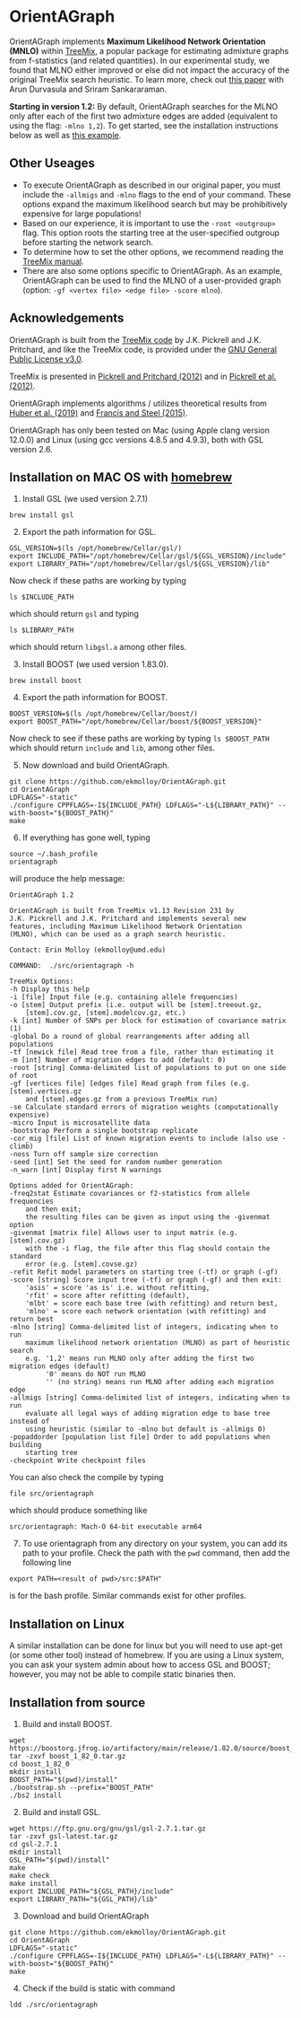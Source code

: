 OrientAGraph
============

OrientAGraph implements **Maximum Likelihood Network Orientation (MNLO)** within [TreeMix](https://doi.org/10.1371/journal.pgen.1002967), a popular package for estimating admixture graphs from f-statistics (and related quantities). In our experimental study, we found that MLNO either improved or else did not impact the accuracy of the original TreeMix search heuristic. To learn more, check out [this paper](https://doi.org/10.1093/bioinformatics/btab267) with Arun Durvasula and Sriram Sankararaman. 

**Starting in version 1.2:** By default, OrientAGraph searches for the MLNO only after each of the first two admixture edges are added (equivalent to using the flag: `-mlno 1,2`). To get started, see the installation instructions below as well as [this example](example/arctic-data/README.md).

Other Useages
-------------
+ To execute OrientAGraph as described in our original paper, you must include the `-allmigs` and `-mlno` flags to the end of your command. These options expand the maximum likelihood search but may be prohibitively expensive for large populations!
+ Based on our experience, it is important to use the `-root <outgroup>` flag. This option roots the starting tree at the user-specified outgroup before starting the network search.
+ To determine how to set the other options, we recommend reading the [TreeMix manual](https://bitbucket.org/nygcresearch/treemix/downloads/). 
+ There are also some options specific to OrientAGraph. As an example, OrientAGraph can be used to find the MLNO of a user-provided graph (option: `-gf <vertex file> <edge file> -score mlno`).


Acknowledgements
----------------
OrientAGraph is built from the [TreeMix code](https://bitbucket.org/nygcresearch/treemix/src/master/) by J.K. Pickrell and J.K. Pritchard, and like the TreeMix code, is provided under the [GNU General Public License v3.0](LICENSE). 

TreeMix is presented in [Pickrell and Pritchard (2012)](https://doi.org/10.1371/journal.pgen.1002967) and in [Pickrell et al. (2012)](https://doi.org/10.1038/ncomms2140).

OrientAGraph implements algorithms / utilizes theoretical results from [Huber et al. (2019)](https://arxiv.org/abs/1906.07430) and [Francis and Steel (2015)](https://doi.org/10.1093/sysbio/syv037).

OrientAGraph has only been tested on Mac (using Apple clang version 12.0.0) and Linux (using gcc versions 4.8.5 and 4.9.3), both with GSL version 2.6.


Installation on MAC OS with [homebrew](https://brew.sh)
-------------------------------------------------------

1. Install GSL (we used version 2.7.1)
```
brew install gsl
```

2. Export the path information for GSL.
```
GSL_VERSION=$(ls /opt/homebrew/Cellar/gsl/)
export INCLUDE_PATH="/opt/homebrew/Cellar/gsl/${GSL_VERSION}/include"
export LIBRARY_PATH="/opt/homebrew/Cellar/gsl/${GSL_VERSION}/lib"
```
Now check if these paths are working by typing
```
ls $INCLUDE_PATH
```
which should return `gsl` and typing
```
ls $LIBRARY_PATH
```
which should return `libgsl.a` among other files.

3. Install BOOST (we used version 1.83.0).
```
brew install boost
```

4. Export the path information for BOOST.
```
BOOST_VERSION=$(ls /opt/homebrew/Cellar/boost/)
export BOOST_PATH="/opt/homebrew/Cellar/boost/${BOOST_VERSION}"
```
Now check to see if these paths are working by typing
`ls $BOOST_PATH`
which should return `include` and `lib`, among other files.

5. Now download and build OrientAGraph.
```
git clone https://github.com/ekmolloy/OrientAGraph.git
cd OrientAGraph
LDFLAGS="-static"
./configure CPPFLAGS=-I${INCLUDE_PATH} LDFLAGS="-L${LIBRARY_PATH}" --with-boost="${BOOST_PATH}"
make
```

6. If everything has gone well, typing
```
source ~/.bash_profile
orientagraph
```
will produce the help message:
```
OrientAGraph 1.2

OrientAGraph is built from TreeMix v1.13 Revision 231 by
J.K. Pickrell and J.K. Pritchard and implements several new
features, including Maximum Likelihood Network Orientation
(MLNO), which can be used as a graph search heuristic.

Contact: Erin Molloy (ekmolloy@umd.edu)

COMMAND:  ./src/orientagraph -h

TreeMix Options:
-h Display this help
-i [file] Input file (e.g. containing allele frequencies)
-o [stem] Output prefix (i.e. output will be [stem].treeout.gz,
    [stem].cov.gz, [stem].modelcov.gz, etc.)
-k [int] Number of SNPs per block for estimation of covariance matrix (1)
-global Do a round of global rearrangements after adding all populations
-tf [newick file] Read tree from a file, rather than estimating it
-m [int] Number of migration edges to add (default: 0)
-root [string] Comma-delimited list of populations to put on one side of root
-gf [vertices file] [edges file] Read graph from files (e.g. [stem].vertices.gz
    and [stem].edges.gz from a previous TreeMix run)
-se Calculate standard errors of migration weights (computationally expensive)
-micro Input is microsatellite data
-bootstrap Perform a single bootstrap replicate
-cor_mig [file] List of known migration events to include (also use -climb)
-noss Turn off sample size correction
-seed [int] Set the seed for random number generation
-n_warn [int] Display first N warnings

Options added for OrientAGraph:
-freq2stat Estimate covariances or f2-statistics from allele frequencies
    and then exit;
    the resulting files can be given as input using the -givenmat option
-givenmat [matrix file] Allows user to input matrix (e.g. [stem].cov.gz)
    with the -i flag, the file after this flag should contain the standard
    error (e.g. [stem].covse.gz)
-refit Refit model parameters on starting tree (-tf) or graph (-gf)
-score [string] Score input tree (-tf) or graph (-gf) and then exit:
    'asis' = score 'as is' i.e. without refitting,
    'rfit' = score after refitting (default),
    'mlbt' = score each base tree (with refitting) and return best,
    'mlno' = score each network orientation (with refitting) and return best
-mlno [string] Comma-delimited list of integers, indicating when to run
    maximum likelihood network orientation (MLNO) as part of heuristic search
    e.g. '1,2' means run MLNO only after adding the first two migration edges (default)
         '0' means do NOT run MLNO
         '' (no string) means run MLNO after adding each migration edge
-allmigs [string] Comma-delimited list of integers, indicating when to run
    evaluate all legal ways of adding migration edge to base tree instead of
    using heuristic (similar to -mlno but default is -allmigs 0)
-popaddorder [population list file] Order to add populations when building
    starting tree
-checkpoint Write checkpoint files
```

You can also check the compile by typing
```
file src/orientagraph 
```
which should produce something like
```
src/orientagraph: Mach-O 64-bit executable arm64
```

7. To use orientagraph from any directory on your system, you can add its path to your profile. Check the path with the `pwd` command, then add the following line 
```
export PATH=<result of pwd>/src:$PATH"
```
is for the bash profile. Similar commands exist for other profiles.

Installation on Linux 
----------------------
A similar installation can be done for linux but you will need to use apt-get (or some other tool) instead of homebrew. If you are using a Linux system, you can ask your system admin about how to access GSL and BOOST; however, you may not be able to compile static binaries then.

Installation from source
------------------------
1. Build and install BOOST.
```
wget https://boostorg.jfrog.io/artifactory/main/release/1.82.0/source/boost_1_82_0.tar.gz
tar -zxvf boost_1_82_0.tar.gz
cd boost_1_82_0
mkdir install
BOOST_PATH="$(pwd)/install"
./bootstrap.sh --prefix="BOOST_PATH"
./bs2 install
```

2. Build and install GSL.
```
wget https://ftp.gnu.org/gnu/gsl/gsl-2.7.1.tar.gz
tar -zxvf gsl-latest.tar.gz
cd gsl-2.7.1
mkdir install
GSL_PATH="$(pwd)/install"
make
make check
make install
export INCLUDE_PATH="${GSL_PATH}/include"
export LIBRARY_PATH="${GSL_PATH}/lib"
```
3. Download and build OrientAGraph
```
git clone https://github.com/ekmolloy/OrientAGraph.git
cd OrientAGraph
LDFLAGS="-static"
./configure CPPFLAGS=-I${INCLUDE_PATH} LDFLAGS="-L${LIBRARY_PATH}" --with-boost="${BOOST_PATH}"
make
```

4. Check if the build is static with command
```
ldd ./src/orientagraph
```
